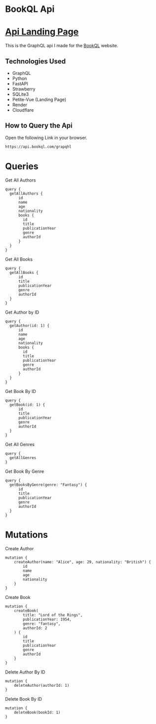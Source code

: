 # BookQL Api
# [Api Landing Page](https://api.bookql.com/)
This is the GraphQL api I made for the [BookQL](https://www.target.com/) website.

## Technologies Used
- GraphQL
- Python
- FastAPI
- Strawberry
- SQLite3
- Petite-Vue (Landing Page)
- Render 
- Cloudflare

## How to Query the Api
Open the following Link in your browser.
```
https://api.bookql.com/grapqhl
```

# Queries

Get All Authors
```
query {
  getAllAuthors {
      id
      name
      age
      nationality
      books {
        id
        title
        publicationYear
        genre
        authorId
      }
  }
}
```

Get All Books
```
query {
  getAllBooks {
      id
      title
      publicationYear
      genre
      authorId
  }
}
```

Get Author by ID
```
query {
  getAuthor(id: 1) {
      id
      name
      age
      nationality
      books {
        id
        title
        publicationYear
        genre
        authorId
      }
  }
}
```

Get Book By ID
```
query {
  getBook(id: 1) {
      id
      title
      publicationYear
      genre
      authorId
  }
}
```

Get All Genres
```
query {
  getAllGenres
}
```

Get Book By Genre
```
query {
  getBooksByGenre(genre: "Fantasy") {
      id
      title
      publicationYear
      genre
      authorId
  }
}
```

# Mutations 

Create Author 

```
mutation {
    createAuthor(name: "Alice", age: 29, nationality: "British") {
        id
        name
        age
        nationality
    }
}
```

Create Book

```
mutation {
    createBook(
        title: "Lord of the Rings", 
        publicationYear: 1954, 
        genre: "fantasy", 
        authorId: 2
    ) {
        id
        title
        publicationYear
        genre
        authorId
    }
}
```

Delete Author By ID

```
mutation {
    deleteAuthor(authorId: 1)
}
```

Delete Book By ID
```
mutation {
    deleteBook(bookId: 1)
}
```

